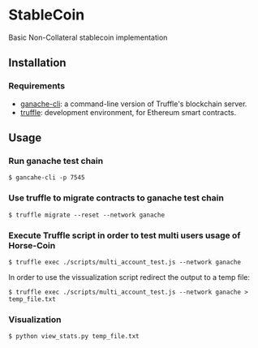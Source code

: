 # StableCoin
Basic Non-Collateral stablecoin implementation


## Installation

### Requirements
+  [ganache-cli](https://github.com/trufflesuite/ganache-cli): a command-line version of Truffle's blockchain server.
+  [truffle](https://github.com/trufflesuite/truffle): development environment, for Ethereum smart contracts.


## Usage

### Run ganache test chain

```
$ gancahe-cli -p 7545
```

### Use truffle to migrate contracts to ganache test chain

```
$ truffle migrate --reset --network ganache
```

### Execute Truffle script in order to test multi users usage of Horse-Coin

```
$ truffle exec ./scripts/multi_account_test.js --network ganache 
```

In order to use the vissualization script redirect the output to a temp file:

```
$ truffle exec ./scripts/multi_account_test.js --network ganache > temp_file.txt
```



### Visualization
```
$ python view_stats.py temp_file.txt
```

